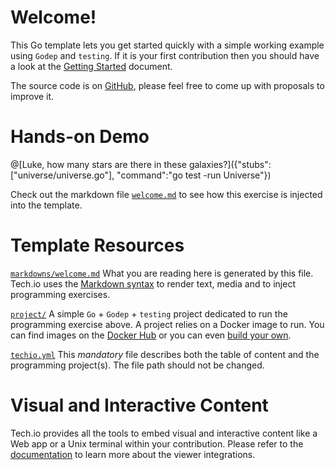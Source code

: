 # Welcome!

This Go template lets you get started quickly with a simple working example using `Godep` and `testing`. If it is your first contribution then you should have a look at the [Getting Started](https://tech.io/doc/getting-started-create-playground) document.


The source code is on [GitHub](https://github.com/CodinGame/golang-template), please feel free to come up with proposals to improve it.

# Hands-on Demo
@[Luke, how many stars are there in these galaxies?]({"stubs":["universe/universe.go"], "command":"go test -run Universe"})


Check out the markdown file [`welcome.md`](https://github.com/CodinGame/golang-template/blob/master/markdowns/welcome.md) to see how this exercise is injected into the template.

# Template Resources

[`markdowns/welcome.md`](https://github.com/CodinGame/golang-template/blob/master/markdowns/welcome.md)
What you are reading here is generated by this file. Tech.io uses the [Markdown syntax](https://tech.io/doc/reference-markdowns) to render text, media and to inject programming exercises.


[`project/`](https://github.com/CodinGame/golang-template/tree/master/project)
A simple `Go` + `Godep` + `testing` project dedicated to run the programming exercise above. A project relies on a Docker image to run. You can find images on the [Docker Hub](https://hub.docker.com/explore/) or you can even [build your own](https://tech.io/doc/reference-runner).


[`techio.yml`](https://github.com/CodinGame/golang-template/blob/master/techio.yml)
This *mandatory* file describes both the table of content and the programming project(s). The file path should not be changed.


# Visual and Interactive Content

Tech.io provides all the tools to embed visual and interactive content like a Web app or a Unix terminal within your contribution. Please refer to the [documentation](https://tech.io/doc) to learn more about the viewer integrations.
